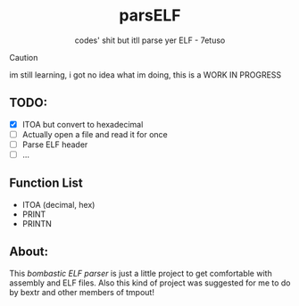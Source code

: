 <h1 align=center>parsELF</h1>
<p align=center>codes' shit but itll parse yer ELF - 7etuso</p>

> [!CAUTION]
> im still learning, i got no idea what im doing, this is a WORK IN PROGRESS
>

## TODO:

- [X] ITOA but convert to hexadecimal
- [ ] Actually open a file and read it for once
- [ ] Parse ELF header
- [ ] ...

## Function List 

- ITOA (decimal, hex)
- PRINT
- PRINTN

## About:

This *bombastic ELF parser* is just a little project to get comfortable with assembly and ELF files. 
Also this kind of project was suggested for me to do by bextr and other members of tmpout!
